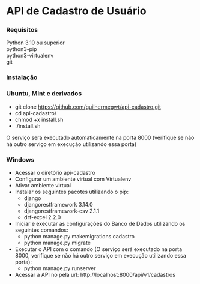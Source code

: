 # API de Cadastro de Usuário

### Requisitos

  Python 3.10 ou superior  
  python3-pip  
  python3-virtualenv  
  git  
  
### Instalação

### Ubuntu, Mint e derivados

- git clone https://github.com/guilhermegwt/api-cadastro.git  
- cd api-cadastro/  
- chmod +x install.sh  
- ./install.sh  

O serviço será executado automaticamente na porta 8000 (verifique se não há outro serviço em execução utilizando essa porta)  

### Windows

- Acessar o diretório api-cadastro  
- Configurar um ambiente virtual com Virtualenv  
- Ativar ambiente virtual  
- Instalar os seguintes pacotes utilizando o pip:  
  - django  
  - djangorestframework 3.14.0  
  - djangorestframework-csv 2.1.1  
  - drf-excel 2.2.0  
- Iniciar e executar as configurações do Banco de Dados utilizando os seguintes comandos:  
  - python manage.py makemigrations cadastro  
  - python manage.py migrate  
- Executar o API com o comando (O serviço será executado na porta 8000, verifique se não há outro serviço em execução utilizando essa porta):  
  - python manage.py runserver  
- Acessar a API no pela url: http://localhost:8000/api/v1/cadastros  
  

  

